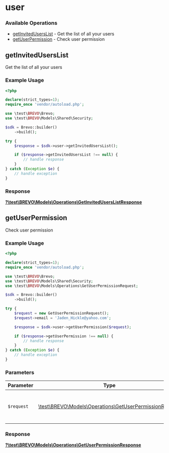 # user

### Available Operations

* [getInvitedUsersList](#getinviteduserslist) - Get the list of all your users
* [getUserPermission](#getuserpermission) - Check user permission

## getInvitedUsersList

Get the list of all your users

### Example Usage

```php
<?php

declare(strict_types=1);
require_once 'vendor/autoload.php';

use \test\BREVO\Brevo;
use \test\BREVO\Models\Shared\Security;

$sdk = Brevo::builder()
    ->build();

try {
    $response = $sdk->user->getInvitedUsersList();

    if ($response->getInvitedUsersList !== null) {
        // handle response
    }
} catch (Exception $e) {
    // handle exception
}
```


### Response

**[?\test\BREVO\Models\Operations\GetInvitedUsersListResponse](../../models/operations/GetInvitedUsersListResponse.md)**


## getUserPermission

Check user permission

### Example Usage

```php
<?php

declare(strict_types=1);
require_once 'vendor/autoload.php';

use \test\BREVO\Brevo;
use \test\BREVO\Models\Shared\Security;
use \test\BREVO\Models\Operations\GetUserPermissionRequest;

$sdk = Brevo::builder()
    ->build();

try {
    $request = new GetUserPermissionRequest();
    $request->email = 'Jaden_Hickle@yahoo.com';

    $response = $sdk->user->getUserPermission($request);

    if ($response->getUserPermission !== null) {
        // handle response
    }
} catch (Exception $e) {
    // handle exception
}
```

### Parameters

| Parameter                                                                                                     | Type                                                                                                          | Required                                                                                                      | Description                                                                                                   |
| ------------------------------------------------------------------------------------------------------------- | ------------------------------------------------------------------------------------------------------------- | ------------------------------------------------------------------------------------------------------------- | ------------------------------------------------------------------------------------------------------------- |
| `$request`                                                                                                    | [\test\BREVO\Models\Operations\GetUserPermissionRequest](../../models/operations/GetUserPermissionRequest.md) | :heavy_check_mark:                                                                                            | The request object to use for the request.                                                                    |


### Response

**[?\test\BREVO\Models\Operations\GetUserPermissionResponse](../../models/operations/GetUserPermissionResponse.md)**

